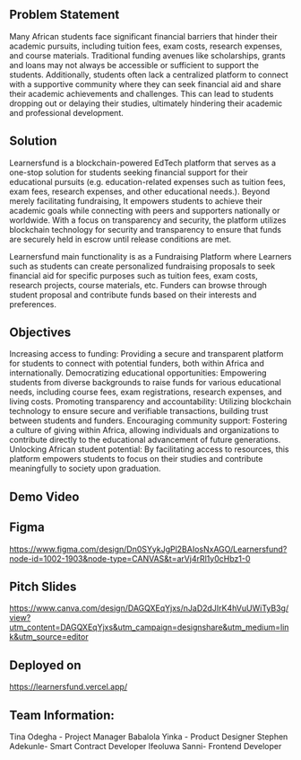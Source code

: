 ## Problem Statement
 Many African students face significant financial barriers that hinder their academic pursuits, including tuition fees, exam costs, research expenses, and course materials. Traditional funding avenues like scholarships, grants and loans may not always be accessible or sufficient to support the students. Additionally, students often lack a centralized platform to connect with a supportive community where they can seek financial aid and share their academic achievements and challenges. This can lead to students dropping out or delaying their studies, ultimately hindering their academic and professional development.



## Solution 
Learnersfund is a blockchain-powered EdTech platform that serves as a one-stop solution for students seeking financial support for their educational pursuits (e.g. education-related expenses such as tuition fees, exam fees, research expenses, and other educational needs.). Beyond merely facilitating fundraising, It empowers students to achieve their academic goals while connecting with peers and supporters nationally or worldwide. With a focus on transparency and security, the platform utilizes blockchain technology for security and transparency to ensure that funds are securely held in escrow until release conditions are met.


 Learnersfund main functionality is as a Fundraising Platform where Learners such as students can create personalized fundraising proposals to seek financial aid for specific purposes such as tuition fees, exam costs, research projects, course materials, etc. Funders can browse through student proposal and contribute funds based on their interests and preferences.

 
 
 ## Objectives 

Increasing access to funding: Providing a secure and transparent platform for students to connect with potential funders, both within Africa and internationally.
Democratizing educational opportunities: Empowering students from diverse backgrounds to raise funds for various educational needs, including course fees, exam registrations, research expenses, and living costs.
Promoting transparency and accountability: Utilizing blockchain technology to ensure secure and verifiable transactions, building trust between students and funders.
Encouraging community support: Fostering a culture of giving within Africa, allowing individuals and organizations to contribute directly to the educational advancement of future generations.
Unlocking African student potential: By facilitating access to resources, this platform empowers students to focus on their studies and contribute meaningfully to society upon graduation.

 
 
 ## Demo Video

 ## Figma 
https://www.figma.com/design/Dn0SYykJgPl2BAIosNxAGO/Learnersfund?node-id=1002-1903&node-type=CANVAS&t=arVj4rRl1y0cHbz1-0

 ## Pitch Slides 
https://www.canva.com/design/DAGQXEqYjxs/nJaD2dJIrK4hVuUWiTyB3g/view?utm_content=DAGQXEqYjxs&utm_campaign=designshare&utm_medium=link&utm_source=editor

 ## Deployed on
 https://learnersfund.vercel.app/


 ## Team Information: 
Tina Odegha - Project Manager 
Babalola Yinka - Product Designer 
Stephen Adekunle- Smart Contract Developer 
Ifeoluwa Sanni- Frontend Developer